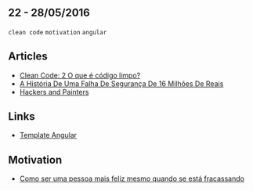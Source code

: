 22 - 28/05/2016
----------

`clean code` `motivation` `angular`

## Articles
- [Clean Code: 2 O que é código limpo?](https://www.javascriptmasters.com.br/blog/teoria/clean-code-2-o-que-e-codigo-limpo/)
- [A História De Uma Falha De Segurança De 16 Milhões De Reais](http://www.fidelis.work/a-historia-de-uma-falha-de-seguranca-de-16-milhoes-de-reais/)
- [Hackers and Painters](http://www.paulgraham.com/hp.html)

## Links
- [Template Angular](http://triangular.oxygenna.com/#/dashboards/analytics)

## Motivation
- [Como ser uma pessoa mais feliz mesmo quando se está fracassando](https://www.linkedin.com/pulse/como-ser-uma-pessoa-mais-feliz-mesmo-quando-se-est%C3%A1-fernandes)
